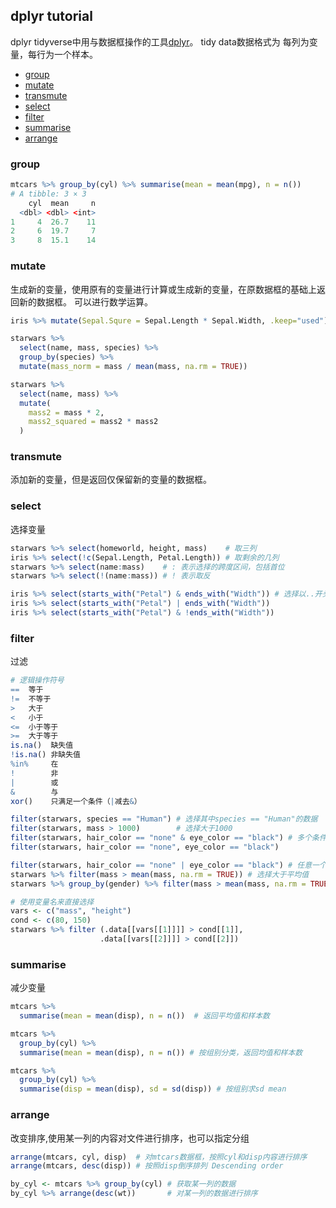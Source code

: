 ## dplyr tutorial
 dplyr
tidyverse中用与数据框操作的工具[dplyr](!https://dplyr.tidyverse.org/articles/dplyr.html)。
tidy data数据格式为 每列为变量，每行为一个样本。

* [group](#group)
* [mutate](#mutate)  
* [transmute](#transmute)
* [select](#select)
* [filter](#filter)
* [summarise](#summarise)
* [arrange](#arrange) 


### group 
```r
mtcars %>% group_by(cyl) %>% summarise(mean = mean(mpg), n = n())
# A tibble: 3 × 3
    cyl  mean     n
  <dbl> <dbl> <int>
1     4  26.7    11
2     6  19.7     7
3     8  15.1    14
```
### mutate
生成新的变量，使用原有的变量进行计算或生成新的变量，在原数据框的基础上返回新的数据框。
可以进行数学运算。

```r
iris %>% mutate(Sepal.Squre = Sepal.Length * Sepal.Width, .keep="used") %>% head()

starwars %>%
  select(name, mass, species) %>%
  group_by(species) %>%
  mutate(mass_norm = mass / mean(mass, na.rm = TRUE))

starwars %>%
  select(name, mass) %>%
  mutate(
    mass2 = mass * 2,
    mass2_squared = mass2 * mass2
  )

```

### transmute
添加新的变量，但是返回仅保留新的变量的数据框。
### select
选择变量

```r
starwars %>% select(homeworld, height, mass)    # 取三列
iris %>% select(!c(Sepal.Length, Petal.Length)) # 取剩余的几列
starwars %>% select(name:mass)    # : 表示选择的跨度区间，包括首位
starwars %>% select(!(name:mass)) # ! 表示取反

iris %>% select(starts_with("Petal") & ends_with("Width")) # 选择以..开头和以..结尾的列
iris %>% select(starts_with("Petal") | ends_with("Width"))
iris %>% select(starts_with("Petal") & !ends_with("Width"))
```
### filter
过滤

```r
# 逻辑操作符号
==  等于
!=  不等于
>   大于
<   小于
<=  小于等于
>=  大于等于
is.na()  缺失值
!is.na() 非缺失值
%in%     在
!        非
|        或
&        与
xor()    只满足一个条件（|减去&）
```

```r
filter(starwars, species == "Human") # 选择其中species == "Human"的数据
filter(starwars, mass > 1000)        # 选择大于1000
filter(starwars, hair_color == "none" & eye_color == "black") # 多个条件
filter(starwars, hair_color == "none", eye_color == "black")

filter(starwars, hair_color == "none" | eye_color == "black") # 任意一个条件
starwars %>% filter(mass > mean(mass, na.rm = TRUE)) # 选择大于平均值
starwars %>% group_by(gender) %>% filter(mass > mean(mass, na.rm = TRUE)) # 选择大于特定类别平均值的列

# 使用变量名来直接选择
vars <- c("mass", "height")
cond <- c(80, 150)
starwars %>% filter (.data[[vars[[1]]]] > cond[[1]],
                    .data[[vars[[2]]]] > cond[[2]])

```

### summarise
减少变量

```r
mtcars %>%
  summarise(mean = mean(disp), n = n())  # 返回平均值和样本数

mtcars %>%
  group_by(cyl) %>%
  summarise(mean = mean(disp), n = n()) # 按组别分类，返回均值和样本数

mtcars %>%
  group_by(cyl) %>%
  summarise(disp = mean(disp), sd = sd(disp)) # 按组别求sd mean

```
### arrange
改变排序,使用某一列的内容对文件进行排序，也可以指定分组
```r
arrange(mtcars, cyl, disp)  # 对mtcars数据框，按照cyl和disp内容进行排序
arrange(mtcars, desc(disp)) # 按照disp倒序排列 Descending order

by_cyl <- mtcars %>% group_by(cyl) # 获取某一列的数据
by_cyl %>% arrange(desc(wt))       # 对某一列的数据进行排序
```

